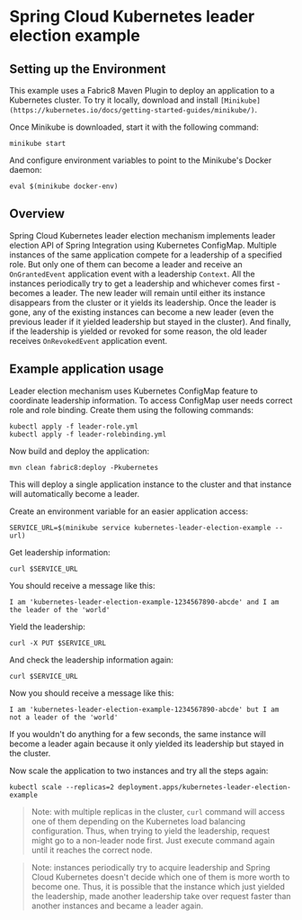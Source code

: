 # Spring Cloud Kubernetes leader election example

## Setting up the Environment

This example uses a Fabric8 Maven Plugin to deploy an application to a Kubernetes cluster.
To try it locally, download and install `[Minikube](https://kubernetes.io/docs/getting-started-guides/minikube/)`.

Once Minikube is downloaded, start it with the following command:
```
minikube start
```

And configure environment variables to point to the Minikube's Docker daemon:
```
eval $(minikube docker-env)
```

## Overview

Spring Cloud Kubernetes leader election mechanism implements leader election API of Spring Integration using Kubernetes ConfigMap.
Multiple instances of the same application compete for a leadership of a specified role.
But only one of them can become a leader and receive an `OnGrantedEvent` application event with a leadership `Context`.
All the instances periodically try to get a leadership and whichever comes first - becomes a leader.
The new leader will remain until either its instance disappears from the cluster or it yields its leadership.
Once the leader is gone, any of the existing instances can become a new leader (even the previous leader if it yielded leadership but stayed in the cluster). 
And finally, if the leadership is yielded or revoked for some reason, the old leader receives `OnRevokedEvent` application event.

## Example application usage

Leader election mechanism uses Kubernetes ConfigMap feature to coordinate leadership information.
To access ConfigMap user needs correct role and role binding.
Create them using the following commands:
```
kubectl apply -f leader-role.yml
kubectl apply -f leader-rolebinding.yml
```

Now build and deploy the application:
```
mvn clean fabric8:deploy -Pkubernetes
```

This will deploy a single application instance to the cluster and that instance will automatically become a leader.

Create an environment variable for an easier application access:
```
SERVICE_URL=$(minikube service kubernetes-leader-election-example --url)
```

Get leadership information:
```
curl $SERVICE_URL
```

You should receive a message like this:
```
I am 'kubernetes-leader-election-example-1234567890-abcde' and I am the leader of the 'world'
```

Yield the leadership:
```
curl -X PUT $SERVICE_URL
```

And check the leadership information again:
```
curl $SERVICE_URL
```

Now you should receive a message like this:
```
I am 'kubernetes-leader-election-example-1234567890-abcde' but I am not a leader of the 'world'
```

If you wouldn't do anything for a few seconds, the same instance will become a leader again because it only yielded its leadership but stayed in the cluster.

Now scale the application to two instances and try all the steps again:
```
kubectl scale --replicas=2 deployment.apps/kubernetes-leader-election-example
```

> Note: with multiple replicas in the cluster, `curl` command will access one of them depending on the Kubernetes load balancing configuration.
Thus, when trying to yield the leadership, request might go to a non-leader node first. Just execute command again until it reaches the correct node.

> Note: instances periodically try to acquire leadership and Spring Cloud Kubernetes doesn't decide which one of them is more worth to become one.
Thus, it is possible that the instance which just yielded the leadership, made another leadership take over request faster than another instances and became a leader again.
 
